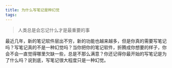 ```yaml
---
title: 为什么写笔记是种幻觉
tags:
---
```


> 人类总是会忘记什么才是最重要的事

最近几年，新的笔记软件层出不穷，新的功能也越来越多，但是你真的需要写笔记吗？写笔记真的不是一种幻觉吗？当你把你的笔记软件，折腾成你想要的样子，你会不会一直觉得哪里欠缺一些，总是不那么满意？你还记得你最开始的写笔记是为了什么吗？说到底，写笔记很大程度只是一种幻觉。

#

